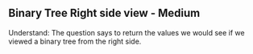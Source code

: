 ## Binary Tree Right side view - Medium

Understand:
The question says to return the values we would see if we viewed a binary tree from the right side.
